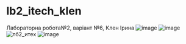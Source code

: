 # lb2_itech_klen
Лабораторна робота№2, варіант №6, Клен Ірина
![image](https://user-images.githubusercontent.com/120607789/210280569-371f1a37-9992-43d1-acdb-b705b2652329.png)
![image](https://user-images.githubusercontent.com/120607789/210280676-c7a02bf3-7c5f-4d84-9055-67ecbdbd5781.png)
![лб2_итех](https://user-images.githubusercontent.com/120607789/210162422-94ca3e05-1966-4d34-9bce-6cfc5c806706.jpg)
![image](https://user-images.githubusercontent.com/120607789/210268812-3bb73b06-2e15-4832-bab2-3b4d8932b9ed.png)
